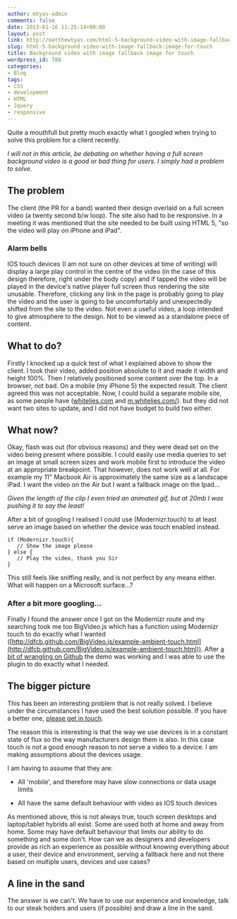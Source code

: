 ```yaml
---
author: mtyas-admin
comments: false
date: 2013-01-16 11:25:14+00:00
layout: post
link: http://matthewtyas.com/html-5-background-video-with-image-fallback-image-for-touch/
slug: html-5-background-video-with-image-fallback-image-for-touch
title: Background video with image fallback image for touch
wordpress_id: 788
categories:
- Blog
tags:
- CSS
- development
- HTML
- Jquery
- responsive
---
```


Quite a mouthfull but pretty much exactly what I googled when trying to solve this problem for a client recently.



_I will not in this article, be debating on whether having a full screen background video is a good or bad thing for users. I simply had a problem to solve._



## The problem





The client (the PR for a band) wanted their design overlaid on a full screen video (a twenty second b/w loop). The site also had to be responsive. In a meeting it was mentioned that the site needed to be built using HTML 5, "so the video will play on iPhone and iPad".





### Alarm bells





IOS touch devices (I am not sure on other devices at time of writing) will display a large play control in the centre of the video (in the case of this design therefore, right under the body copy) and if tapped the video will be played in the device's native player full screen thus rendering the site unusable. Therefore, clicking any link in the page is probably going to play the video and the user is going to be uncomfortably and unexpectedly shifted from the site to the video. Not even a useful video, a loop intended to give atmosphere to the design. Not to be viewed as a standalone piece of content.





## What to do?





Firstly I knocked up a quick test of what I explained above to show the client. I took their video, added position absolute to it and made it width and height 100%. Then I relatively positioned some content over the top. In a browser, not bad. On a mobile (my iPhone 5) the expected result. The client agreed this was not acceptable. Now, I could build a separate mobile site, as some people have ([whitelies.com](http://www.whitelies.com/) and [m.whitelies.com/](http://m.whitelies.com/)). but they did not want two sites to update, and I did not have budget to build two either.





## What now?





Okay, flash was out (for obvious reasons) and they were dead set on the video being present where possible. I could easily use media queries to set an image at small screen sizes and work mobile first to introduce the video at an appropriate breakpoint. That however, does not work well at all. For example my 11" Macbook Air is approximately the same size as a landscape iPad. I want the video on the Air but I want a fallback image on the Ipad…



_Given the length of the clip I even tried an animated gif, but at 20mb I was pushing it to say the least!_



After a bit of googling I realised I could use (Modernizr.touch) to at least serve an image based on whether the device was touch enabled instead.




    
    
    if (Modernizr.touch){
       // Show the image please
    } else {
       // Play the video, thank you Sir
    }
    





This still feels like sniffing really, and is not perfect by any means either. What will happen on a Microsoft surface…?





### After a bit more googling…





Finally I found the answer once I got on the Modernizr route and my searching took me too BigVideo.js which has a function using Modernizr touch to do exactly what I wanted ([http://dfcb.github.com/BigVideo.js/example-ambient-touch.html](http://dfcb.github.com/BigVideo.js/example-ambient-touch.html)). After [a bit of wrangling on Github](https://github.com/dfcb/BigVideo.js/issues/24) the demo was working and I was able to use the plugin to do exactly what I needed.





## The bigger picture





This has been an interesting problem that is not really solved. I believe under the circumstances I have used the best solution possible. If you have a better one, [please get in touch](http://matthewtyas.com/contact/).





The reason this is interesting is that the way we use devices is in a constant state of flux so the way manufacturers design them is also. In this case touch is not a good enough reason to not serve a video to a device. I am making assumptions about the devices usage.





I am having to assume that they are:






  * All 'mobile', and therefore may have slow connections or data usage limits


  * All have the same default behaviour with video as IOS touch devices





As mentioned above, this is not always true, touch screen desktops and laptop/tablet hybrids all exist. Some  are used both at home and away from home. Some may have default behaviour that limits our ability to do something and some don't. How can we as designers and developers provide as rich an experience as possible without knowing everything about a user, their device and environment, serving a fallback here and not there based on multiple users, devices and use cases?





## A line in the sand





The answer is we can't. We have to use our experience and knowledge, talk to our steak holders and users (if possible) and draw a line in the sand.
